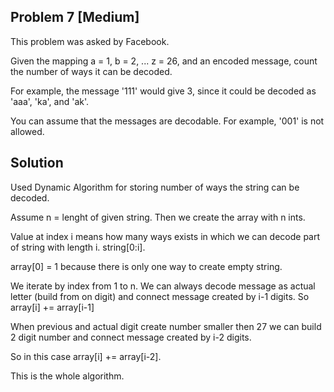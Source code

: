 ## Problem 7 [Medium]
This problem was asked by Facebook.

Given the mapping a = 1, b = 2, ... z = 26, and an encoded message, count the number of ways it can be decoded.

For example, the message '111' would give 3, since it could be decoded as 'aaa', 'ka', and 'ak'.

You can assume that the messages are decodable. For example, '001' is not allowed.

## Solution
Used Dynamic Algorithm for storing number of ways the string can be decoded.

Assume n = lenght of given string.
Then we create the array with n ints.

Value at index i means how many ways exists in which we can decode part of string with length i. string[0:i].

array[0] = 1 because there is only one way to create empty string.

We iterate by index from 1 to n.
We can always decode message as actual letter (build from on digit) and connect message created by i-1 digits.
So array[i] += array[i-1]

When previous and actual digit create number smaller then 27 we can build 2 digit number and connect message created by i-2 digits.

So in this case array[i] += array[i-2].

This is the whole algorithm.